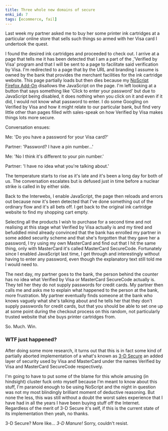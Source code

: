 ```yaml
---
title: Three whole new domains of secure
enki_id: 7
tags: [ecommerce, fail]
---
```

Last week my partner asked me to buy her some printer ink cartridges at a particular online store that sells such things so armed with her Visa card I undertook the quest.<!--more-->

I found the desired ink cartridges and proceeded to check out. I arrive at a page that tells me it has been detected that I am a part of the ‚'Verified by Visa' program and that I will be sent to a page to facilitate said verification by Visa. I'm redirected to a page that by the URL and branding I assume is owned by the bank that provides the merchant facilities for the ink cartridge website. This page partially loads but then dies because my [NoScript Firefox Add-On](https://addons.mozilla.org/en-US/firefox/addon/722/) disallows the JavaScript on the page. I'm left looking at a button that says something like 'Click to enter your password' but due to JavaScript being disabled, it does nothing when you click on it and even if it did, I would not know what password to enter. I do some Googling on Verified by Visa and how it might relate to our particular bank, but find very little other than pages filled with sales-speak on how Verified by Visa makes things lots more secure.

Conversation ensues:

Me: 'Do you have a password for your Visa card?'

Partner: 'Password? I have a pin number...'

Me: 'No I think it's different to your pin number.'

Partner: 'I have no idea what you're talking about.'

The temperature starts to rise as it's late and it's been a long day for both of us. The conversation escalates but is defused just in time before a nuclear strike is called in by either side.

Back to the Interwebs, I enable JavaScript, the page then reloads and errors out because now it's been detected that I've done something out of the ordinary flow and it's all bets off. I get back to the original ink cartridge website to find my shopping cart empty.

Selecting all the products I wish to purchase for a second time and not realising at this stage what Verified by Visa actually is and my tired and befuddled mind already convinced that the bank has enrolled my partner in some added security scheme and that she's forgotten that they gave her a password, I try using my own MasterCard and find out that I hit the same thing, only with MasterCard it's called MasterCard SecureCode. Fortunately since I enabled JavaScript last time, I get through and interestingly without having to enter any password, even though the explanatory text still told me I would need to.

The next day, my partner goes to the bank, the person behind the counter has no idea what Verified by Visa or MasterCard SecureCode actually is. They tell her they do not supply passwords for credit cards. My partner then calls me and asks me to explain what happened to the person at the bank, more frustration. My partner eventually finds someone at the bank who knows vaguely what she's talking about and he tells her that they don't supply passwords for credit cards, but that you should be able to set one up at some point during the checkout process on this random, not particularly trusted website that she buys printer cartridges from.

So. Much. Win.

### WTF just happened?

After doing some more research, it turns out that this is in fact some kind of partially aborted implementation of a what's known as [3-D Secure](http://en.wikipedia.org/wiki/3-D_Secure) an added layer of security used by Visa and MasterCard under the names Verified by Visa and MasterCard SecureCode respectively.

I'm going to have to put some of the blame for this whole amusing (in hindsight) cluster fuck onto myself because I'm meant to know about this stuff, I'm paranoid enough to be using NoScript and the night in question was not my most blindingly brilliant moment of deductive reasoning. But none the less, this was still without a doubt the worst sales experience that I have had in all the years I have been buying stuff off the Internet. Regardless of the merit of 3-D Secure it's self, if this is the current state of its implementation then yeah, no thanks.

3-D Secure? More like... *3-D Manure!* Sorry, couldn't resist.
